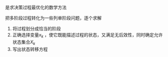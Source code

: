 是求决策过程最优化的数学方法

把多阶段过程转化为一些列单阶段问题，逐个求解

1. 将过程划分成恰当的阶段
2. 正确选择变量$x_k$ ，使它既能描述过程的状态，又满足无后效性，同时确定允许状态集合$X_k$ 
3. 写出状态转移方程


